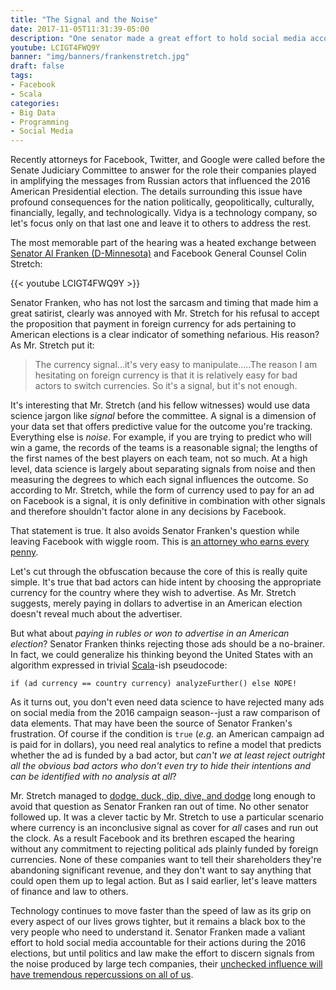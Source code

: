 ```yaml
---
title: "The Signal and the Noise"
date: 2017-11-05T11:31:39-05:00
description: "One senator made a great effort to hold social media accountable for 2016. We need more."
youtube: LCIGT4FWQ9Y
banner: "img/banners/frankenstretch.jpg"
draft: false
tags:
- Facebook
- Scala
categories: 
- Big Data
- Programming
- Social Media
---
```


Recently attorneys for Facebook, Twitter, and Google were called before the Senate Judiciary Committee to answer for the
role their companies played in amplifying the messages from Russian actors that influenced the 2016 American 
Presidential election. The details surrounding this issue have profound consequences for the nation politically, 
geopolitically, culturally, financially, legally, and technologically. Vidya is a technology company, so let's focus only on that last 
one and leave it to others to address the rest.

The most memorable part of the hearing was a heated exchange between [Senator Al Franken (D-Minnesota)](https://www.franken.senate.gov/)
and Facebook General Counsel Colin Stretch: 

{{< youtube LCIGT4FWQ9Y >}}

Senator Franken, who has not lost the sarcasm and timing that made him a great satirist, clearly was annoyed with 
Mr. Stretch for his refusal to accept the proposition that payment in foreign currency for ads pertaining to American elections
is a clear indicator of something nefarious. His reason? As Mr. Stretch put it:

<blockquote>
The currency signal...it's very easy to manipulate.....The reason I am hesitating on foreign currency is that it is 
relatively easy for bad actors to switch currencies. So it's a signal, but it's not enough.
</blockquote>

It's interesting that Mr. Stretch (and his fellow witnesses) would use data science jargon like *signal* before
the committee. A signal is a dimension of your data set that offers predictive value for the outcome you're tracking. 
Everything else is *noise*. For example, if you are trying to predict who will win a game, the records of the teams 
is a reasonable signal; the lengths of the first names of the best players on each team, not so much. At a high level, 
data science is largely about separating signals from noise and then measuring the degrees to which each signal influences the outcome.
So according to Mr. Stretch, while the form of currency used to pay for an ad on Facebook is a signal, it is only 
definitive in combination with other signals and therefore shouldn't factor alone in any decisions by Facebook. 

That statement is true. It also avoids Senator Franken's question while leaving Facebook with wiggle room. This is [an attorney
who earns every penny](https://www.youtube.com/watch?v=ONKi-dShzSs).

Let's cut through the obfuscation because the core of this is really quite simple. It's true that bad actors 
can hide intent by choosing the appropriate currency for the country where they wish to advertise. As Mr. Stretch 
suggests, merely paying in dollars to advertise in an American election doesn't reveal much about the advertiser.

But what about *paying in rubles or won to advertise in an American election*? Senator Franken thinks rejecting those ads should
be a no-brainer. In fact, we could generalize his thinking beyond the United States with an algorithm expressed in trivial 
[Scala](/tags/scala)-ish pseudocode:

`if (ad currency == country currency) analyzeFurther() else NOPE!`

As it turns out, you don't even need data science to have rejected many ads on social media from the 2016 campaign season--just a raw comparison of data elements.
That may have been the source of Senator Franken's frustration. Of course if the condition is `true` (*e.g.* an 
American campaign ad is paid for in dollars), you need 
real analytics to refine a model that predicts whether the ad is funded by a bad actor, but *can't we at least reject 
outright all the obvious bad actors who don't even try to hide their intentions and can be identified with no analysis at all*? 

Mr. Stretch managed to [dodge, duck, dip, dive, and dodge](https://www.youtube.com/watch?v=GQqkQKde_kU) long enough to avoid
that question as Senator Franken ran out of time. No other senator followed up. It was a clever tactic by Mr. Stretch to 
use a particular scenario where currency is an inconclusive signal as cover for *all* cases and run out the clock. 
As a result Facebook and its brethren escaped the hearing without any commitment to rejecting political ads plainly 
funded by foreign currencies. None of these companies want to tell their shareholders they're abandoning significant revenue, 
and they don't want to say anything that could open them up to legal action. But as I said earlier, let's leave matters of 
finance and law to others.

Technology continues to move faster than the speed of law as its grip on every aspect of our lives grows tighter, but it 
remains a black box to the very people who need to understand it. Senator Franken made a valiant effort to hold social 
media accountable for their actions during the 2016 elections, but until politics and law make the effort to discern 
signals from the noise produced by large tech companies, their [unchecked influence will have tremendous repercussions on 
all of us](https://www.youtube.com/watch?v=b23wrRfy7SM). 







